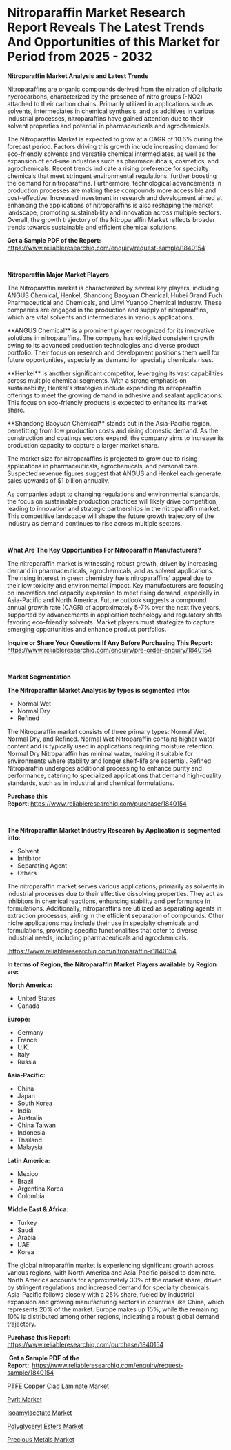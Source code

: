 <p><h1>Nitroparaffin Market Research Report Reveals The Latest Trends And Opportunities of this Market for Period from 2025 - 2032</h1></p><p><strong>Nitroparaffin Market Analysis and Latest Trends</strong></p>
<p><p>Nitroparaffins are organic compounds derived from the nitration of aliphatic hydrocarbons, characterized by the presence of nitro groups (-NO2) attached to their carbon chains. Primarily utilized in applications such as solvents, intermediates in chemical synthesis, and as additives in various industrial processes, nitroparaffins have gained attention due to their solvent properties and potential in pharmaceuticals and agrochemicals.</p><p>The Nitroparaffin Market is expected to grow at a CAGR of 10.6% during the forecast period. Factors driving this growth include increasing demand for eco-friendly solvents and versatile chemical intermediates, as well as the expansion of end-use industries such as pharmaceuticals, cosmetics, and agrochemicals. Recent trends indicate a rising preference for specialty chemicals that meet stringent environmental regulations, further boosting the demand for nitroparaffins. Furthermore, technological advancements in production processes are making these compounds more accessible and cost-effective. Increased investment in research and development aimed at enhancing the applications of nitroparaffins is also reshaping the market landscape, promoting sustainability and innovation across multiple sectors. Overall, the growth trajectory of the Nitroparaffin Market reflects broader trends towards sustainable and efficient chemical solutions.</p></p>
<p><strong>Get a Sample PDF of the Report:&nbsp;</strong> <a href="https://www.reliableresearchiq.com/enquiry/request-sample/1840154?utm_campaign=1720&utm_medium=2&utm_source=Github&utm_content=ia&utm_term=30012025&utm_id=nitroparaffin">https://www.reliableresearchiq.com/enquiry/request-sample/1840154</a></p>
<p>&nbsp;</p>
<p><strong>Nitroparaffin Major Market Players</strong></p>
<p><p>The Nitroparaffin market is characterized by several key players, including ANGUS Chemical, Henkel, Shandong Baoyuan Chemical, Hubei Grand Fuchi Pharmaceutical and Chemicals, and Linyi Yuanbo Chemical Industry. These companies are engaged in the production and supply of nitroparaffins, which are vital solvents and intermediates in various applications.</p><p>**ANGUS Chemical** is a prominent player recognized for its innovative solutions in nitroparaffins. The company has exhibited consistent growth owing to its advanced production technologies and diverse product portfolio. Their focus on research and development positions them well for future opportunities, especially as demand for specialty chemicals rises.</p><p>**Henkel** is another significant competitor, leveraging its vast capabilities across multiple chemical segments. With a strong emphasis on sustainability, Henkel's strategies include expanding its nitroparaffin offerings to meet the growing demand in adhesive and sealant applications. This focus on eco-friendly products is expected to enhance its market share.</p><p>**Shandong Baoyuan Chemical** stands out in the Asia-Pacific region, benefitting from low production costs and rising domestic demand. As the construction and coatings sectors expand, the company aims to increase its production capacity to capture a larger market share.</p><p>The market size for nitroparaffins is projected to grow due to rising applications in pharmaceuticals, agrochemicals, and personal care. Suspected revenue figures suggest that ANGUS and Henkel each generate sales upwards of $1 billion annually. </p><p>As companies adapt to changing regulations and environmental standards, the focus on sustainable production practices will likely drive competition, leading to innovation and strategic partnerships in the nitroparaffin market. This competitive landscape will shape the future growth trajectory of the industry as demand continues to rise across multiple sectors.</p></p>
<p>&nbsp;</p>
<p><strong>What Are The Key Opportunities For Nitroparaffin Manufacturers?</strong></p>
<p><p>The nitroparaffin market is witnessing robust growth, driven by increasing demand in pharmaceuticals, agrochemicals, and as solvent applications. The rising interest in green chemistry fuels nitroparaffins' appeal due to their low toxicity and environmental impact. Key manufacturers are focusing on innovation and capacity expansion to meet rising demand, especially in Asia-Pacific and North America. Future outlook suggests a compound annual growth rate (CAGR) of approximately 5-7% over the next five years, supported by advancements in application technology and regulatory shifts favoring eco-friendly solvents. Market players must strategize to capture emerging opportunities and enhance product portfolios.</p></p>
<p><strong>Inquire or Share Your Questions If Any Before Purchasing This Report:</strong> <a href="https://www.reliableresearchiq.com/enquiry/pre-order-enquiry/1840154?utm_campaign=1720&utm_medium=2&utm_source=Github&utm_content=ia&utm_term=30012025&utm_id=nitroparaffin">https://www.reliableresearchiq.com/enquiry/pre-order-enquiry/1840154</a></p>
<p>&nbsp;</p>
<p><strong>Market Segmentation</strong></p>
<p><strong>The Nitroparaffin Market Analysis by types is segmented into:</strong></p>
<p><ul><li>Normal Wet</li><li>Normal Dry</li><li>Refined</li></ul></p>
<p><p>The Nitroparaffin market consists of three primary types: Normal Wet, Normal Dry, and Refined. Normal Wet Nitroparaffin contains higher water content and is typically used in applications requiring moisture retention. Normal Dry Nitroparaffin has minimal water, making it suitable for environments where stability and longer shelf-life are essential. Refined Nitroparaffin undergoes additional processing to enhance purity and performance, catering to specialized applications that demand high-quality standards, such as in industrial and chemical formulations.</p></p>
<p><strong>Purchase this Report:&nbsp;</strong><a href="https://www.reliableresearchiq.com/purchase/1840154?utm_campaign=1720&utm_medium=2&utm_source=Github&utm_content=ia&utm_term=30012025&utm_id=nitroparaffin">https://www.reliableresearchiq.com/purchase/1840154</a></p>
<p>&nbsp;</p>
<p><strong>The Nitroparaffin Market Industry Research by Application is segmented into:</strong></p>
<p><ul><li>Solvent</li><li>Inhibitor</li><li>Separating Agent</li><li>Others</li></ul></p>
<p><p>The nitroparaffin market serves various applications, primarily as solvents in industrial processes due to their effective dissolving properties. They act as inhibitors in chemical reactions, enhancing stability and performance in formulations. Additionally, nitroparaffins are utilized as separating agents in extraction processes, aiding in the efficient separation of compounds. Other niche applications may include their use in specialty chemicals and formulations, providing specific functionalities that cater to diverse industrial needs, including pharmaceuticals and agrochemicals.</p></p>
<p><a href="https://www.reliableresearchiq.com/nitroparaffin-r1840154?utm_campaign=1720&utm_medium=2&utm_source=Github&utm_content=ia&utm_term=30012025&utm_id=nitroparaffin">&nbsp;https://www.reliableresearchiq.com/nitroparaffin-r1840154</a></p>
<p><strong>In terms of Region, the Nitroparaffin Market Players available by Region are:</strong></p>
<p>
    <p> <strong> North America: </strong>
        <ul>
            <li>United States</li>
            <li>Canada</li>
        </ul>
        </p> 
    <p> <strong> Europe: </strong>
        <ul>
            <li>Germany</li>
            <li>France</li>
            <li>U.K.</li>
            <li>Italy</li>
            <li>Russia</li>
        </ul>
        </p> 
    <p> <strong> Asia-Pacific: </strong>
        <ul>
            <li>China</li>
            <li>Japan</li>
            <li>South Korea</li>
            <li>India</li>
            <li>Australia</li>
            <li>China Taiwan</li>
            <li>Indonesia</li>
            <li>Thailand</li>
            <li>Malaysia</li>
        </ul>
        </p> 
    <p> <strong> Latin America: </strong>
        <ul>
            <li>Mexico</li>
            <li>Brazil</li>
            <li>Argentina Korea</li>
            <li>Colombia</li>
        </ul>
        </p> 
    <p> <strong> Middle East & Africa: </strong>
        <ul>
            <li>Turkey</li>
            <li>Saudi</li>
            <li>Arabia</li>
            <li>UAE</li>
            <li>Korea</li>
        </ul>
    </p>
    </p>
<p><p>The global nitroparaffin market is experiencing significant growth across various regions, with North America and Asia-Pacific poised to dominate. North America accounts for approximately 30% of the market share, driven by stringent regulations and increased demand for specialty chemicals. Asia-Pacific follows closely with a 25% share, fueled by industrial expansion and growing manufacturing sectors in countries like China, which represents 20% of the market. Europe makes up 15%, while the remaining 10% is distributed among other regions, indicating a robust global demand trajectory.</p></p>
<p><strong>Purchase this Report: </strong><a href="https://www.reliableresearchiq.com/purchase/1840154?utm_campaign=1720&utm_medium=2&utm_source=Github&utm_content=ia&utm_term=30012025&utm_id=nitroparaffin">https://www.reliableresearchiq.com/purchase/1840154</a></p>
<p>&nbsp;<strong>Get a Sample PDF of the Report:&nbsp;&nbsp;</strong><a href="https://www.reliableresearchiq.com/enquiry/request-sample/1840154?utm_campaign=1720&utm_medium=2&utm_source=Github&utm_content=ia&utm_term=30012025&utm_id=nitroparaffin">https://www.reliableresearchiq.com/enquiry/request-sample/1840154</a></p>
<p><strong></strong></p>
<p><p><a href="https://github.com/elitasvimal/Market-Research-Report-List-1/blob/main/ptfe-copper-clad-laminate-market.md?utm_campaign=1720&utm_medium=2&utm_source=Github&utm_content=ia&utm_term=30012025&utm_id=nitroparaffin">PTFE Copper Clad Laminate Market</a></p><p><a href="https://github.com/reitalippman962/Market-Research-Report-List-1/blob/main/pyrit-market.md?utm_campaign=1720&utm_medium=2&utm_source=Github&utm_content=ia&utm_term=30012025&utm_id=nitroparaffin">Pyrit Market</a></p><p><a href="https://github.com/cheryjhonson/Market-Research-Report-List-1/blob/main/isoamylacetate-market.md?utm_campaign=1720&utm_medium=2&utm_source=Github&utm_content=ia&utm_term=30012025&utm_id=nitroparaffin">Isoamylacetate Market</a></p><p><a href="https://github.com/pelahotayabe/Market-Research-Report-List-1/blob/main/polyglyceryl-esters-market.md?utm_campaign=1720&utm_medium=2&utm_source=Github&utm_content=ia&utm_term=30012025&utm_id=nitroparaffin">Polyglyceryl Esters Market</a></p><p><a href="https://github.com/raeezkenedz/Market-Research-Report-List-1/blob/main/precious-metals-market.md?utm_campaign=1720&utm_medium=2&utm_source=Github&utm_content=ia&utm_term=30012025&utm_id=nitroparaffin">Precious Metals Market</a></p></p>